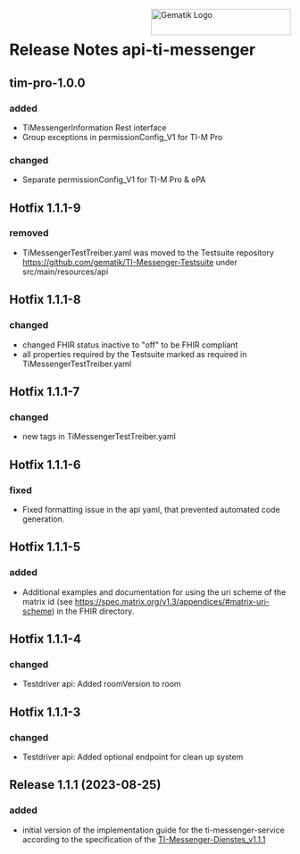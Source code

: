 <img align="right" width="250" height="47" src="images/meta/gematik_logo.svg" alt="Gematik Logo"/> <br/>    
 
# Release Notes api-ti-messenger

## tim-pro-1.0.0

### added

- TiMessengerInformation Rest interface
- Group exceptions in permissionConfig_V1 for TI-M Pro

### changed

- Separate permissionConfig_V1 for TI-M Pro & ePA

## Hotfix 1.1.1-9

### removed

- TiMessengerTestTreiber.yaml was moved to the Testsuite repository https://github.com/gematik/TI-Messenger-Testsuite under src/main/resources/api

## Hotfix 1.1.1-8

### changed

- changed FHIR status inactive to "off" to be FHIR compliant
- all properties required by the Testsuite marked as required in TiMessengerTestTreiber.yaml

## Hotfix 1.1.1-7

### changed

 - new tags in TiMessengerTestTreiber.yaml

## Hotfix 1.1.1-6

### fixed

- Fixed formatting issue in the api yaml, that prevented automated code generation.

## Hotfix 1.1.1-5

### added

- Additional examples and documentation for using the uri scheme of the matrix id (see https://spec.matrix.org/v1.3/appendices/#matrix-uri-scheme) in the FHIR directory. 

## Hotfix 1.1.1-4

### changed

- Testdriver api: Added roomVersion to room

## Hotfix 1.1.1-3

### changed

- Testdriver api: Added optional endpoint for clean up system
 
## Release 1.1.1 (2023-08-25)
 
### added
 
- initial version of the implementation guide for the ti-messenger-service according to the specification of the [TI-Messenger-Dienstes_v1.1.1](https://fachportal.gematik.de/schnelleinstieg/downloadcenter/releases#c7710)

<!-- possible examples for future versions 
### added
 
- added 1
- added 2
- added 3
 
### performance
 
- performance 1
 
## Release 1.0.0 (2022-02-11)
 
### changed
 
- change 1
- change 2
 
### fixed
 
- fixed 1
 
### security
 
- security 1 -->